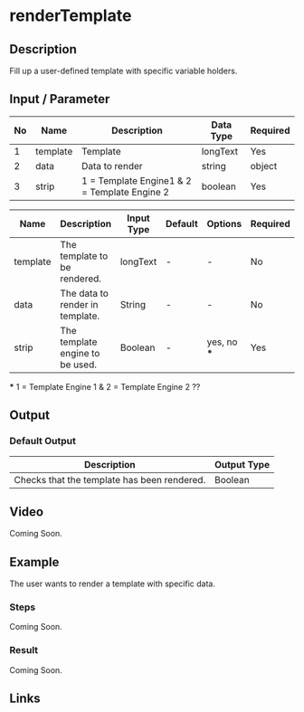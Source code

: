 # renderTemplate

## Description

Fill up a user-defined template with specific variable holders.

## Input / Parameter

| No | Name | Description | Data Type | Required |
| ------ | ------ | ------ |------ | ------ |
| 1 | template | Template | longText | Yes |
| 2 | data | Data to render | string | object | 
| 3 | strip | 1 = Template Engine1 & 2 = Template Engine 2 | boolean | Yes | 

| Name | Description | Input Type | Default | Options | Required |
| ------ | ------ | ------ | ------ | ------ | ------ |
| template | The template to be rendered. | longText | - | - | No |
| data | The data to render in template. | String | - | - | No | 
| strip | The template engine to be used. | Boolean | - | yes, no __*__ | Yes | 

__*__ 1 = Template Engine 1 & 2 = Template Engine 2 ??

## Output

### Default Output

| Description | Output Type |
| ------ | ------ |
| Checks that the template has been rendered. | Boolean |

## Video

Coming Soon.

## Example

The user wants to render a template with specific data.

### Steps

Coming Soon.

### Result

Coming Soon.

## Links
